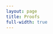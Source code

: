 ```yaml
---
layout: page
title: Proofs
full-width: true
---
```



<div style=text-align: center>
<object type=image/svg+xml data=/svgs/Proofs.txt.svg> </object>
</div>
